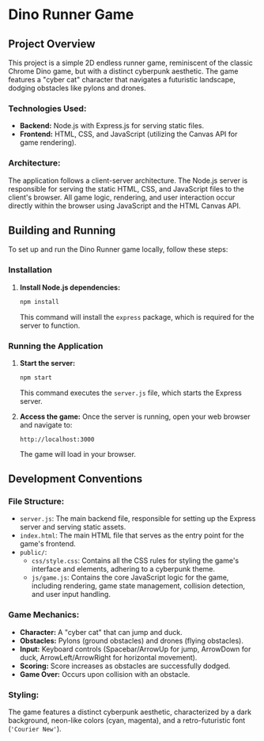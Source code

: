 # Dino Runner Game

## Project Overview

This project is a simple 2D endless runner game, reminiscent of the classic Chrome Dino game, but with a distinct cyberpunk aesthetic. The game features a "cyber cat" character that navigates a futuristic landscape, dodging obstacles like pylons and drones.

### Technologies Used:

*   **Backend:** Node.js with Express.js for serving static files.
*   **Frontend:** HTML, CSS, and JavaScript (utilizing the Canvas API for game rendering).

### Architecture:

The application follows a client-server architecture. The Node.js server is responsible for serving the static HTML, CSS, and JavaScript files to the client's browser. All game logic, rendering, and user interaction occur directly within the browser using JavaScript and the HTML Canvas API.

## Building and Running

To set up and run the Dino Runner game locally, follow these steps:

### Installation

1.  **Install Node.js dependencies:**
    ```bash
    npm install
    ```
    This command will install the `express` package, which is required for the server to function.

### Running the Application

1.  **Start the server:**
    ```bash
    npm start
    ```
    This command executes the `server.js` file, which starts the Express server.

2.  **Access the game:**
    Once the server is running, open your web browser and navigate to:
    ```
    http://localhost:3000
    ```
    The game will load in your browser.

## Development Conventions

### File Structure:

*   `server.js`: The main backend file, responsible for setting up the Express server and serving static assets.
*   `index.html`: The main HTML file that serves as the entry point for the game's frontend.
*   `public/`:
    *   `css/style.css`: Contains all the CSS rules for styling the game's interface and elements, adhering to a cyberpunk theme.
    *   `js/game.js`: Contains the core JavaScript logic for the game, including rendering, game state management, collision detection, and user input handling.

### Game Mechanics:

*   **Character:** A "cyber cat" that can jump and duck.
*   **Obstacles:** Pylons (ground obstacles) and drones (flying obstacles).
*   **Input:** Keyboard controls (Spacebar/ArrowUp for jump, ArrowDown for duck, ArrowLeft/ArrowRight for horizontal movement).
*   **Scoring:** Score increases as obstacles are successfully dodged.
*   **Game Over:** Occurs upon collision with an obstacle.

### Styling:

The game features a distinct cyberpunk aesthetic, characterized by a dark background, neon-like colors (cyan, magenta), and a retro-futuristic font (`'Courier New'`).